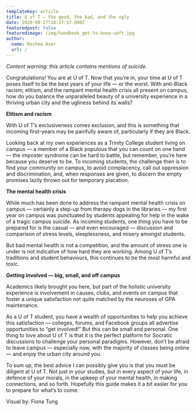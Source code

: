 ```yaml
---
templateKey: article
title: U of T — the good, the bad, and the ugly
date: 2020-08-27T10:37:57.890Z
featuredpost: false
featuredimage: /img/handbook_get-to-know-uoft.jpg
author:
  name: Reshma Aser
  url: /
---
```

<!--StartFragment-->

*Content warning: this article contains mentions of suicide.*

Congratulations! You are at U of T. Now that you’re in, your time at U of T poses itself to be the best years of your life — or the worst. With anti-Black racism, elitism, and the rampant mental health crisis all present on campus, how do you balance the unparalleled beauty of a university experience in a thriving urban city and the ugliness behind its walls?

**Elitism and racism**

With U of T’s exclusiveness comes exclusion, and this is something that incoming first-years may be painfully aware of, particularly if they are Black.

Looking back at my own experiences as a Trinity College student living on campus — a member of a Black populous that you can count on one hand — the imposter syndrome can be hard to battle, but remember, you’re here because you deserve to be. To incoming students, the challenge then is to find your community on campus, to avoid complacency, call out oppression and discrimination, and, when responses are given, to discern the empty promises lazily thrown out for temporary placation.

**The mental health crisis**

While much has been done to address the rampant mental health crisis on campus — certainly a step-up from therapy dogs in the libraries — my first year on campus was punctuated by students appealing for help in the wake of a tragic campus suicide. As incoming students, one thing you have to be prepared for is the casual — and even encouraged — discussion and comparison of stress levels, sleeplessness, and misery amongst students.

But bad mental health is not a competition, and the amount of stress one is under is not indicative of how hard they are working. Among U of T’s traditions and student behaviours, this continues to be the most harmful and toxic.

**Getting involved — big, small, and off campus**

Academics likely brought you here, but part of the holistic university experience is involvement in causes, clubs, and events on campus that foster a unique satisfaction not quite matched by the neuroses of GPA maintenance.

As a U of T student, you have a wealth of opportunities to help you achieve this satisfaction — colleges, forums, and Facebook groups all advertise opportunities to “get involved!” But this can be small and personal. One thing to love about U of T is that it is the perfect platform for Socratic discussions to challenge your personal paradigms. However, don’t be afraid to leave campus — especially now, with the majority of classes being online — and enjoy the urban city around you.

To sum up, the best advice I can possibly give you is that you must be diligent at U of T. Not just in your studies, but in every aspect of your life, in defence of your morals, in the upkeep of your mental health, in making connections, and so forth. Hopefully this guide makes it a bit easier for you to prepare for what’s to come.

Visual by: Fiona Tung
<!--EndFragment-->